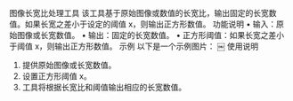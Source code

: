 图像长宽比处理工具
该工具基于原始图像或数值的长宽比，输出固定的长宽数值。如果长宽之差小于设定的阈值 x，则输出正方形数值。
功能说明
• 输入：原始图像或长宽数值。
• 输出：固定的长宽数值。
• 正方形阈值：如果长宽之差小于阈值 x，则输出正方形数值。
示例
以下是一个示例图片：
￼
使用说明
1. 提供原始图像或长宽数值。
2. 设置正方形阈值 x。
3. 工具将根据长宽比和阈值输出相应的长宽数值。
